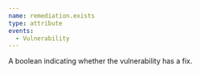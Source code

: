 ```yaml
---
name: remediation.exists
type: attribute
events:
  - Vulnerability
---
```


A boolean indicating whether the vulnerability has a fix.
